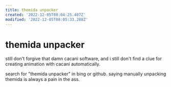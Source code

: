 ```yaml
---
title: themida unpacker
created: '2022-12-05T08:04:25.407Z'
modified: '2022-12-05T08:05:33.288Z'
---
```


# themida unpacker

still don't forgive that damn cacani software, and i still don't find a clue for creating animation with cacani automatically.

search for "themida unpacker" in bing or github. saying manually unpacking themida is always a pain in the ass.
